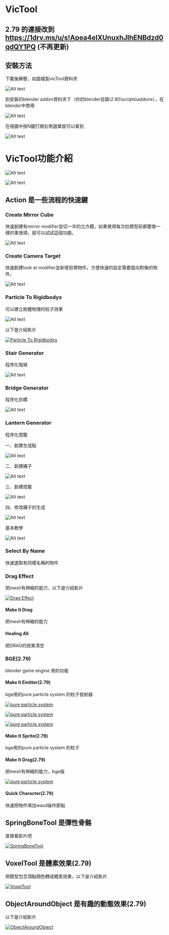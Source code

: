 # VicTool

## 2.79 的連接改到 https://1drv.ms/u/s!Apea4elXUnuxhJIhENBdzd0qdQY1PQ (不再更新)

## 安裝方法

下載後解壓，如圖複製vicTool資料夾

![Alt text](/imgs/img3.png)

到安裝的blender addon資料夾下（你的blender目錄\2.80\scripts\addons），在blender中啓用

![Alt text](/imgs/img4.png)

在視圖中按N鍵打開右側選單就可以看到

![Alt text](/imgs/img5.png)

# VicTool功能介紹

![Alt text](/imgs/img1.png)

![Alt text](/imgs/img2.png)

## Action 是一些流程的快速鍵

### Create Mirror Cube 

快速創建有mirror modifier並切一半的立方體，如果覺得每次拉模型前都要做一樣的事很煩，就可以試試這個功能。

![Alt text](/imgs/CreateMirrorCube.gif)

### Create Camera Target

快速創建look at modifier並新增目標物件。方便快速的設定需要面向對像的物件。

![Alt text](/imgs/CreateLookAt.gif)

### Particle To Rigidbodys

可以建立剛體物理的粒子效果

![Alt text](/imgs/particlesToRigidbody.gif)

以下是介紹影片

[![Particle To Rigidbodys](http://img.youtube.com/vi/G61hp533SEk/0.jpg)](https://www.youtube.com/watch?v=G61hp533SEk "Particle To Rigidbodys")

### Stair Generator

程序化階梯

![Alt text](/imgs/blenderStair.gif)

### Bridge Generator

程序化拱橋

![Alt text](/imgs/blenderBridge.gif)

### Lantern Generator

程序化燈籠

一、創建生成點

![Alt text](/imgs/createProxy.gif)

二、創建繩子

![Alt text](/imgs/createConnect.gif)

三、創建燈籠

![Alt text](/imgs/createLantern.gif)

四、修改繩子的生成

![Alt text](/imgs/changeRope.gif)

基本教學

![Alt text](/imgs/lanternTutorial.gif)

### Select By Name

快速選取有同樣名稱的物件

### Drag Effect

把mesh有伸縮的能力，以下是介紹影片

[![Drag Effect](http://img.youtube.com/vi/5haIDFWUm-Y/0.jpg)](https://www.youtube.com/watch?v=5haIDFWUm-Y "Drag Effect")

#### Make It Drag

把mesh有伸縮的能力

#### Healing All

把DRAG的效果清空

### BGE(2.79)

blender game engine 用的功能

#### Make It Emitter(2.79)

bge用的pure particle system 的粒子發射器

[![pure particle system](http://img.youtube.com/vi/UIB5_1OyqcY/0.jpg)](https://www.youtube.com/watch?v=UIB5_1OyqcY "pure particle system")

[![pure particle system](http://img.youtube.com/vi/bcfBA7S42d4/0.jpg)](https://www.youtube.com/watch?v=bcfBA7S42d4 "pure particle system")

[![pure particle system](http://img.youtube.com/vi/4-qa2oTSPC8/0.jpg)](https://www.youtube.com/watch?v=4-qa2oTSPC8 "pure particle system")

#### Make It Sprite(2.79)

bge用的pure particle system 的粒子

#### Make It Drag(2.79)

把mesh有伸縮的能力，bge版

[![pure particle system](http://img.youtube.com/vi/XEqQVRYO_i4/0.jpg)](https://www.youtube.com/watch?v=XEqQVRYO_i4 "pure particle system")

#### Quick Character(2.79)

快速把物件填加wasd操作節點

## SpringBoneTool 是彈性骨骼

直接看影片吧

[![SpringBoneTool](http://img.youtube.com/vi/Up4L2wYsorI/0.jpg)](https://www.youtube.com/watch?v=Up4L2wYsorI "SpringBoneTool")

## VoxelTool 是體素效果(2.79)

把模型包含頂點顏色轉成體素效果，以下是介紹影片

[![VoxelTool](http://img.youtube.com/vi/VU7X1fNcg7M/0.jpg)](https://www.youtube.com/watch?v=VU7X1fNcg7M "VoxelTool")

## ObjectAroundObject 是有趣的動態效果(2.79)

以下是介紹影片

[![ObjectAroundObject](http://img.youtube.com/vi/F9LaiSzq4Sg/0.jpg)](https://www.youtube.com/watch?v=F9LaiSzq4Sg "ObjectAroundObject")


